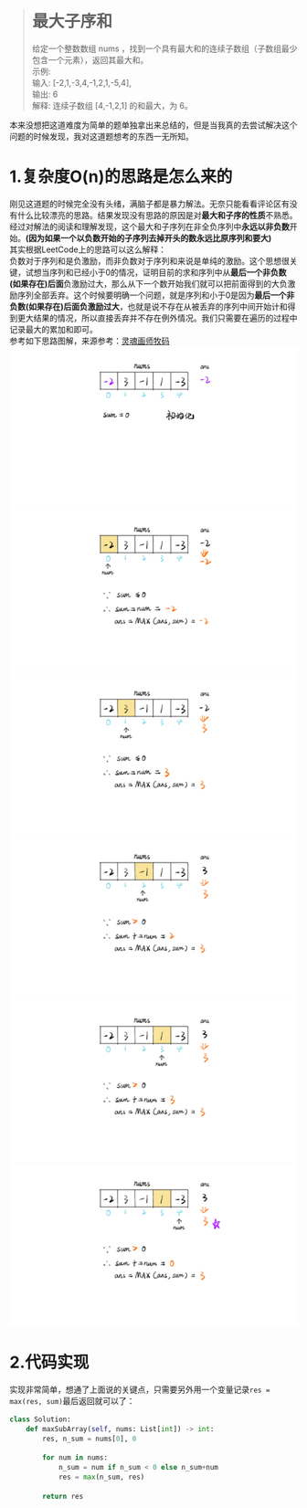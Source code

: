 ># 最大子序和  
>给定一个整数数组 nums ，找到一个具有最大和的连续子数组（子数组最少包含一个元素），返回其最大和。  
>示例:  
>输入: [-2,1,-3,4,-1,2,1,-5,4],  
>输出: 6  
>解释: 连续子数组 [4,-1,2,1] 的和最大，为 6。  
  
本来没想把这道难度为简单的题单独拿出来总结的，但是当我真的去尝试解决这个问题的时候发现，我对这道题想考的东西一无所知。
  
# 1.复杂度O(n)的思路是怎么来的  
刚见这道题的时候完全没有头绪，满脑子都是暴力解法。无奈只能看看评论区有没有什么比较漂亮的思路。结果发现没有思路的原因是对**最大和子序的性质**不熟悉。  
经过对解法的阅读和理解发现，这个最大和子序列在非全负序列中**永远以非负数**开始。**(因为如果一个以负数开始的子序列去掉开头的数永远比原序列和要大)**  
其实根据LeetCode上的思路可以这么解释：  
负数对于序列和是负激励，而非负数对于序列和来说是单纯的激励。这个思想很关键，试想当序列和已经小于0的情况，证明目前的求和序列中从**最后一个非负数(如果存在)后面**负激励过大，那么从下一个数开始我们就可以把前面得到的大负激励序列全部丢弃。这个时候要明确一个问题，就是序列和小于0是因为**最后一个非负数(如果存在)后面负激励过大**，也就是说不存在从被丢弃的序列中间开始计和得到更大结果的情况，所以直接丢弃并不存在例外情况。我们只需要在遍历的过程中记录最大的累加和即可。  
参考如下思路图解，来源参考：[灵魂画师牧码](https://leetcode-cn.com/problems/maximum-subarray/solution/hua-jie-suan-fa-53-zui-da-zi-xu-he-by-guanpengchn/)   
![1](https://raw.githubusercontent.com/Shiro-umi/Do_Some_Algorithm_Test/master/LeetCode%4053%20%E6%9C%80%E5%A4%A7%E5%AD%90%E5%BA%8F%E5%92%8C/1.png)
![2](https://raw.githubusercontent.com/Shiro-umi/Do_Some_Algorithm_Test/master/LeetCode%4053%20%E6%9C%80%E5%A4%A7%E5%AD%90%E5%BA%8F%E5%92%8C/2.png)
![3](https://raw.githubusercontent.com/Shiro-umi/Do_Some_Algorithm_Test/master/LeetCode%4053%20%E6%9C%80%E5%A4%A7%E5%AD%90%E5%BA%8F%E5%92%8C/3.png)
![4](https://raw.githubusercontent.com/Shiro-umi/Do_Some_Algorithm_Test/master/LeetCode%4053%20%E6%9C%80%E5%A4%A7%E5%AD%90%E5%BA%8F%E5%92%8C/4.png)
![5](https://raw.githubusercontent.com/Shiro-umi/Do_Some_Algorithm_Test/master/LeetCode%4053%20%E6%9C%80%E5%A4%A7%E5%AD%90%E5%BA%8F%E5%92%8C/5.png)
![6](https://raw.githubusercontent.com/Shiro-umi/Do_Some_Algorithm_Test/master/LeetCode%4053%20%E6%9C%80%E5%A4%A7%E5%AD%90%E5%BA%8F%E5%92%8C/6.png)


# 2.代码实现
实现非常简单，想通了上面说的关键点，只需要另外用一个变量记录`res = max(res, sum)`最后返回就可以了：
```python  
class Solution:
    def maxSubArray(self, nums: List[int]) -> int:
        res, n_sum = nums[0], 0
        
        for num in nums:
            n_sum = num if n_sum < 0 else n_sum+num
            res = max(n_sum, res)
            
        return res
```

